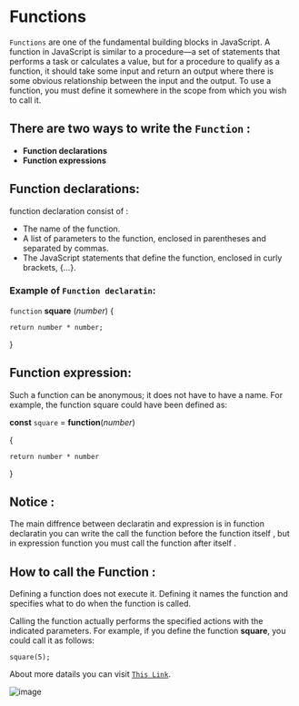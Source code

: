 # Functions
`Functions` are one of the fundamental building blocks in JavaScript. A function in JavaScript is similar to a procedure—a set of statements that performs a task or calculates a value, but for a procedure to qualify as a function, it should take some input and return an output where there is some obvious relationship between the input and the output. To use a function, you must define it somewhere in the scope from which you wish to call it.

## There are two ways to write the `Function` :

* **Function declarations**
* **Function expressions**

## Function declarations:
function declaration consist of :
* The name of the function.
* A list of parameters to the function, enclosed in parentheses and separated by commas.
* The JavaScript statements that define the function, enclosed in curly brackets, {...}.
### Example of `Function declaratin`:

`function` **square** (*number*) {

  `return number * number;`

}

## Function expression:
Such a function can be anonymous; it does not have to have a name. For example, the function square could have been defined as:

**const** `square` = **function**(*number*)

 {
   
`return number * number` 
    
  }

## Notice : 
The main diffrence between declaratin and expression is in function declaratin you can write the call the function before the function itself , but in expression function you must call the function after itself .

 ## How to call the Function :
 Defining a function does not execute it. Defining it names the function and specifies what to do when the function is called.

Calling the function actually performs the specified actions with the indicated parameters. For example, if you define the function **square**, you could call it as follows:


`square(5);`

About more datails you can visit [`This Link`](https://developer.mozilla.org/en-US/docs/Web/JavaScript/Guide/Functions#function_declarations).

![image](https://s3.ap-south-1.amazonaws.com/s3.studytonight.com/tutorials/uploads/pictures/1587882057-1.png)

